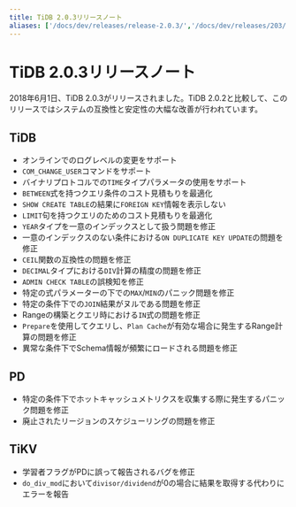 ```yaml
---
title: TiDB 2.0.3リリースノート
aliases: ['/docs/dev/releases/release-2.0.3/','/docs/dev/releases/203/']
---
```


# TiDB 2.0.3リリースノート

2018年6月1日、TiDB 2.0.3がリリースされました。TiDB 2.0.2と比較して、このリリースではシステムの互換性と安定性の大幅な改善が行われています。

## TiDB

- オンラインでのログレベルの変更をサポート
- `COM_CHANGE_USER`コマンドをサポート
- バイナリプロトコルでの`TIME`タイプパラメータの使用をサポート
- `BETWEEN`式を持つクエリ条件のコスト見積もりを最適化
- `SHOW CREATE TABLE`の結果に`FOREIGN KEY`情報を表示しない
- `LIMIT`句を持つクエリのためのコスト見積もりを最適化
- `YEAR`タイプを一意のインデックスとして扱う問題を修正
- 一意のインデックスのない条件における`ON DUPLICATE KEY UPDATE`の問題を修正
- `CEIL`関数の互換性の問題を修正
- `DECIMAL`タイプにおける`DIV`計算の精度の問題を修正
- `ADMIN CHECK TABLE`の誤検知を修正
- 特定の式パラメーターの下での`MAX`/`MIN`のパニック問題を修正
- 特定の条件下での`JOIN`結果がヌルである問題を修正
- Rangeの構築とクエリ時における`IN`式の問題を修正
- `Prepare`を使用してクエリし、`Plan Cache`が有効な場合に発生するRange計算の問題を修正
- 異常な条件下でSchema情報が頻繁にロードされる問題を修正

## PD

- 特定の条件下でホットキャッシュメトリクスを収集する際に発生するパニック問題を修正
- 廃止されたリージョンのスケジューリングの問題を修正

## TiKV

- 学習者フラグがPDに誤って報告されるバグを修正
- `do_div_mod`において`divisor/dividend`が0の場合に結果を取得する代わりにエラーを報告